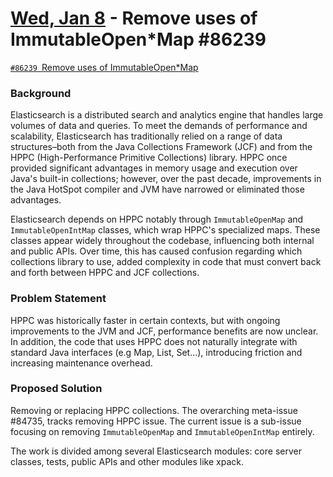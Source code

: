 # [Wed, Jan 8](day://2025.01.08) - Remove uses of ImmutableOpen*Map #86239

[`#86239` Remove uses of ImmutableOpen*Map](https://github.com/elastic/elasticsearch/issues/86239)

### Background

Elasticsearch is a distributed search and analytics engine that handles large volumes of data and queries. To meet the demands of performance and scalability, Elasticsearch has traditionally relied on a range of data structures–both from the Java Collections Framework (JCF) and from the HPPC (High-Performance Primitive Collections) library. HPPC once provided significant advantages in memory usage and execution over Java's built-in collections; however, over the past decade, improvements in the Java HotSpot compiler and JVM have narrowed or eliminated those advantages.

Elasticsearch depends on HPPC notably through `ImmutableOpenMap` and `ImmutableOpenIntMap` classes, which wrap HPPC's specialized maps. These classes appear widely throughout the codebase, influencing both internal and public APIs. Over time, this has caused confusion regarding which collections library to use, added complexity in code that must convert back and forth between HPPC and JCF collections.

### Problem Statement

HPPC was historically faster in certain contexts, but with ongoing improvements to the JVM and JCF, performance benefits are now unclear. In addition, the code that uses HPPC does not naturally integrate with standard Java interfaces (e.g Map, List, Set...), introducing friction and increasing maintenance overhead.

### Proposed Solution

Removing or replacing HPPC collections. The overarching meta-issue #84735, tracks removing HPPC issue. The current issue is a sub-issue focusing on removing `ImmutableOpenMap` and `ImmutableOpenIntMap` entirely.

The work is divided among several Elasticsearch modules: core server classes, tests, public APIs and other modules like xpack.
